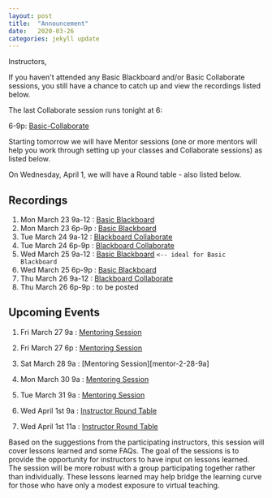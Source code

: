 ```yaml
---
layout: post
title:  "Announcement"
date:   2020-03-26
categories: jekyll update
---
```



Instructors,

If you haven't attended any Basic Blackboard and/or Basic Collaborate sessions, you still have a chance to catch up and view the recordings listed below.

The last Collaborate session runs tonight at 6:

6-9p: [Basic-Collaborate][basic-collab-3-26-6p]

Starting tomorrow we will have Mentor sessions (one or more mentors will help you work through setting up your classes and Collaborate sessions) as listed below.

On Wednesday, April 1, we will have a Round table - also listed below.


## Recordings

1. Mon March 23 9a-12 : [Basic Blackboard][basic-bb-3-23-9a]
1. Mon March 23 6p-9p : [Basic Blackboard][basic-bb-3-23-6p]
1. Tue March 24 9a-12 : [Blackboard Collaborate][bb-collab-3-24-9a]
1. Tue March 24 6p-9p : [Blackboard Collaborate][bb-collab-3-24-6p]
1. Wed March 25 9a-12 : [Basic Blackboard][basic-bb-3-25-9a]  `<-- ideal for Basic Blackboard`
1. Wed March 25 6p-9p : [Basic Blackboard][basic-bb-3-25-6p]
1. Thu March 26 9a-12 : [Blackboard Collaborate][bb-collab-3-26-9a]
1. Thu March 26 6p-9p : to be posted


## Upcoming Events

1. Fri March 27 9a : [Mentoring Session][mentor-3-27-9a]
1. Fri March 27 6p : [Mentoring Session][mentor-3-27-6p]
1. Sat March 28 9a : [Mentoring Session][mentor-2-28-9a]

1. Mon March 30 9a : [Mentoring Session][mentor-3-30-9a]
1. Tue March 31 9a : [Mentoring Session][mentor-3-31-9a]

1. Wed April 1st 9a : [Instructor Round Table][roundtable-4-1-9a]
1. Wed April 1st 11a : [Instructor Round Table][roundtable-4-1-9a]

Based on the suggestions from the participating instructors, this session will cover lessons learned and some FAQs. The goal of the sessions is to provide the opportunity for instructors to have input on lessons learned. The session will be more robust with a group participating together rather than individually. These lessons learned may help bridge the learning curve for those who have only a modest exposure to virtual teaching.



[basic-collab-3-26-6p]: https://us.bbcollab.com/guest/f62e4f5a0d80431680099185db98a30d
[basic-bb-3-23-9a]: https://us-lti.bbcollab.com/recording/8518027674094cfc8a696400971790b3
[basic-bb-3-23-6p]: https://us-lti.bbcollab.com/recording/b4c225b52bda4a9da16957cf65f6a5b7
[bb-collab-3-24-9a]: https://us-lti.bbcollab.com/recording/d2f908f7223541bbaa98786c55f76166
[bb-collab-3-24-6p]: https://us-lti.bbcollab.com/recording/1ee6fa21638b425fb41b70ca0e1dbf8c
[basic-bb-3-25-9a]: https://us-lti.bbcollab.com/recording/d87e0c5abaef40d9b2940523ccac4653
[basic-bb-3-25-6p]: https://us-lti.bbcollab.com/recording/a0783fb08cff4431919eaa6dfbac0c77
[bb-collab-3-26-9a]: https://us-lti.bbcollab.com/recording/fca14da89384436f9ae3c215fbe8a5f3
[mentor-3-27-9a]: https://us.bbcollab.com/guest/00780aae840245368b822fd2b8babf81
[mentor-3-27-6p]: https://us.bbcollab.com/guest/794ff6f5f5bf43699b06ecdc0016a23a
[mentor-3-28-9a]: https://us.bbcollab.com/guest/9da571faf4f846e1964efe7ce6296b4c
[mentor-3-30-9a]: https://us.bbcollab.com/guest/4dcf9526995c44cbae24f395a241afba
[mentor-3-31-9a]: https://us.bbcollab.com/guest/d9ee04837d084c5a833be6dfe6813d31
[roundtable-4-1-9a]: https://us.bbcollab.com/collab/ui/session/guest/f54b743da8774875bc4783e2d2245dba